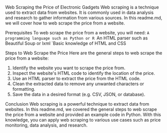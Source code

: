 Web Scraping the Price of Electronic Gadgets
Web scraping is a technique used to extract data from websites. It is commonly used in data analysis and research to gather information from various sources. In this readme.md, we will cover how to web scrape the price from a website.

Prerequisites
To web scrape the price from a website, you will need:
  `A programming language such as Python or R
  `An HTML parser such as Beautiful Soup or lxml
  `Basic knowledge of HTML and CSS
  
Steps to Web Scrape the Price
Here are the general steps to web scrape the price from a website:
  1. Identify the website you want to scrape the price from.
  2. Inspect the website's HTML code to identify the location of the price.
  3. Use an HTML parser to extract the price from the HTML code.
  4. Clean the extracted data to remove any unwanted characters or formatting.
  5. Save the data in a desired format (e.g. CSV, JSON, or database).
  
 Conclusion
Web scraping is a powerful technique to extract data from websites.
In this readme.md, we covered the general steps to web scrape the price from a website and provided an example code in Python.
With this knowledge, you can apply web scraping to various use cases such as price monitoring, data analysis, and research.
